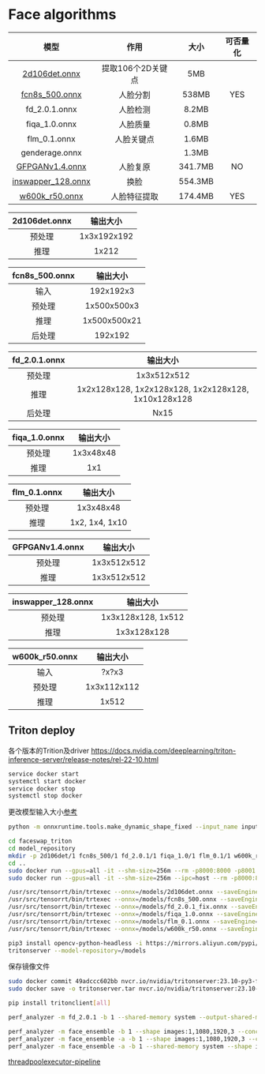 # Face algorithms

| 模型 | 作用 | 大小 | 可否量化
| :-: | :-: | :-: | :-:
| [2d106det.onnx](https://github.com/deepinsight/insightface/blob/master/alignment/coordinate_reg/README.md) | 提取106个2D关键点 | 5MB |
| [fcn8s_500.onnx](https://github.com/YuvalNirkin/face_segmentation) | 人脸分割 | 538MB | YES
| fd_2.0.1.onnx | 人脸检测 | 8.2MB |
| fiqa_1.0.onnx | 人脸质量 | 0.8MB |
| flm_0.1.onnx | 人脸关键点 | 1.6MB |
| genderage.onnx |  | 1.3MB |
| [GFPGANv1.4.onnx](https://github.com/TencentARC/GFPGAN) | 人脸复原 | 341.7MB |NO
| [inswapper_128.onnx](https://github.com/haofanwang/inswapper) | 换脸 | 554.3MB |
| [w600k_r50.onnx](https://github.com/deepinsight/insightface/tree/master/python-package) | 人脸特征提取 | 174.4MB | YES

| 2d106det.onnx | 输出大小
| :-: | :-:
| 预处理 | 1x3x192x192
| 推理 | 1x212

| fcn8s_500.onnx | 输出大小
| :-: | :-:
| 输入 | 192x192x3
| 预处理 | 1x500x500x3
| 推理 | 1x500x500x21
| 后处理 | 192x192

| fd_2.0.1.onnx | 输出大小
| :-: | :-:
| 预处理 | 1x3x512x512
| 推理 | 1x2x128x128, 1x2x128x128, 1x2x128x128, 1x10x128x128
| 后处理 | Nx15

| fiqa_1.0.onnx | 输出大小
| :-: | :-:
| 预处理 | 1x3x48x48
| 推理 | 1x1

| flm_0.1.onnx | 输出大小
| :-: | :-:
| 预处理 | 1x3x48x48
| 推理 | 1x2, 1x4, 1x10

| GFPGANv1.4.onnx | 输出大小
| :-: | :-:
| 预处理 | 1x3x512x512
| 推理 | 1x3x512x512

| inswapper_128.onnx | 输出大小
| :-: | :-:
| 预处理 | 1x3x128x128, 1x512
| 推理 | 1x3x128x128

| w600k_r50.onnx | 输出大小
| :-: | :-:
| 输入 | ?x?x3
| 预处理 | 1x3x112x112
| 推理 | 1x512

## Triton deploy

各个版本的Trition及driver
https://docs.nvidia.com/deeplearning/triton-inference-server/release-notes/rel-22-10.html

```bash
service docker start
systemctl start docker
service docker stop
systemctl stop docker
```

更改模型输入大小[参考](https://onnxruntime.ai/docs/tutorials/mobile/helpers/make-dynamic-shape-fixed.html)
```bash
python -m onnxruntime.tools.make_dynamic_shape_fixed --input_name input0 --input_shape 1,3,512,512 model_repository/fd_2.0.1.onnx model_repository/fd_2.0.1_fix.onnx
```

```bash
cd faceswap_triton
cd model_repository
mkdir -p 2d106det/1 fcn8s_500/1 fd_2.0.1/1 fiqa_1.0/1 flm_0.1/1 w600k_r50/1
cd ..
sudo docker run --gpus=all -it --shm-size=256m --rm -p8000:8000 -p8001:8001 -p8002:8002 -v $(pwd)/model_repository:/models nvcr.io/nvidia/tritonserver:23.10-py3
sudo docker run --gpus=all -it --shm-size=256m --ipc=host --rm -p8000:8000 -p8001:8001 -p8002:8002 -v $(pwd)/model_repository:/models nvcr.io/nvidia/tritonserver:23.10-py3
```

```bash
/usr/src/tensorrt/bin/trtexec --onnx=/models/2d106det.onnx --saveEngine=/models/2d106det/1/model.plan --fp16
/usr/src/tensorrt/bin/trtexec --onnx=/models/fcn8s_500.onnx --saveEngine=/models/fcn8s_500/1/model.plan --fp16
/usr/src/tensorrt/bin/trtexec --onnx=/models/fd_2.0.1_fix.onnx --saveEngine=/models/fd_2.0.1/1/model.plan --fp16
/usr/src/tensorrt/bin/trtexec --onnx=/models/fiqa_1.0.onnx --saveEngine=/models/fiqa_1.0/1/model.plan --fp16
/usr/src/tensorrt/bin/trtexec --onnx=/models/flm_0.1.onnx --saveEngine=/models/flm_0.1/1/model.plan --fp16
/usr/src/tensorrt/bin/trtexec --onnx=/models/w600k_r50.onnx --saveEngine=/models/w600k_r50/1/model.plan --fp16
```

```bash
pip3 install opencv-python-headless -i https://mirrors.aliyun.com/pypi/simple/
tritonserver --model-repository=/models
```

保存镜像文件
```bash
sudo docker commit 49adccc602bb nvcr.io/nvidia/tritonserver:23.10-py3-face
sudo docker save -o tritonserver.tar nvcr.io/nvidia/tritonserver:23.10-py3-face
```

```bash
pip install tritonclient[all]
```

```bash
perf_analyzer -m fd_2.0.1 -b 1 --shared-memory system --output-shared-memory-size 655360 --shape input0:1,3,512,512 --concurrency-range 2:16:2 --percentile=95
```


```bash
perf_analyzer -m face_ensemble -b 1 --shape images:1,1080,1920,3 --concurrency-range 2:16:2 --percentile=95
perf_analyzer -m face_ensemble -a -b 1 --shape images:1,1080,1920,3 --concurrency-range 2:16:2 --percentile=95
perf_analyzer -m face_ensemble -a -b 1 --shared-memory system --shape images:1,1080,1920,3 --concurrency-range 2:16:2 --percentile=95
```

[threadpoolexecutor-pipeline](https://superfastpython.com/threadpoolexecutor-pipeline/)
